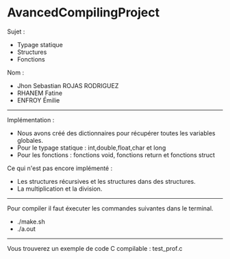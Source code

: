 # AvancedCompilingProject

Sujet : 
-  Typage statique 
-  Structures 
-  Fonctions 

Nom : 
- Jhon Sebastian ROJAS RODRIGUEZ
- RHANEM Fatine
- ENFROY Émilie

---
Implémentation :

- Nous avons créé des dictionnaires pour récupérer toutes les variables globales.
- Pour le typage statique : int,double,float,char et long
- Pour les fonctions : fonctions void, fonctions return et fonctions struct

Ce qui n'est pas encore implémenté : 

- Les structures récursives et les structures dans des structures.
- La multiplication et la division.

---

Pour compiler il faut éxecuter les commandes suivantes dans le terminal. 

- ./make.sh
- ./a.out

--- 
Vous trouverez un exemple de code C compilable  : test_prof.c
